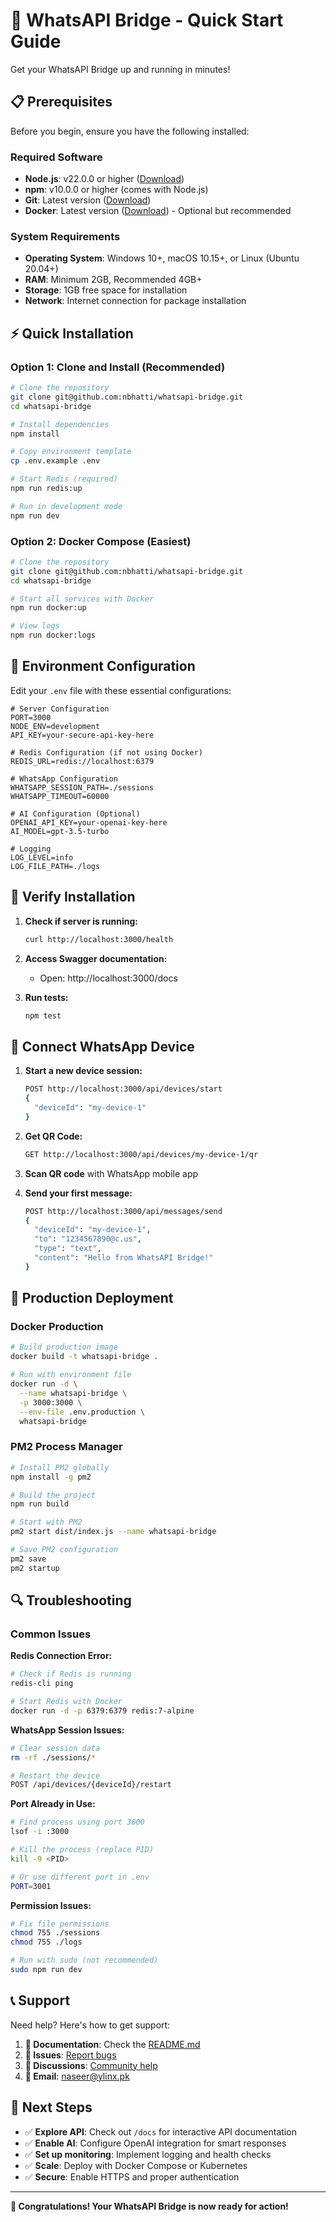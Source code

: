 # 🚀 WhatsAPI Bridge - Quick Start Guide

Get your WhatsAPI Bridge up and running in minutes!

## 📋 Prerequisites

Before you begin, ensure you have the following installed:

### Required Software
- **Node.js**: v22.0.0 or higher ([Download](https://nodejs.org/))
- **npm**: v10.0.0 or higher (comes with Node.js)
- **Git**: Latest version ([Download](https://git-scm.com/))
- **Docker**: Latest version ([Download](https://docker.com/)) - Optional but recommended

### System Requirements
- **Operating System**: Windows 10+, macOS 10.15+, or Linux (Ubuntu 20.04+)
- **RAM**: Minimum 2GB, Recommended 4GB+
- **Storage**: 1GB free space for installation
- **Network**: Internet connection for package installation

## ⚡ Quick Installation

### Option 1: Clone and Install (Recommended)
```bash
# Clone the repository
git clone git@github.com:nbhatti/whatsapi-bridge.git
cd whatsapi-bridge

# Install dependencies
npm install

# Copy environment template
cp .env.example .env

# Start Redis (required)
npm run redis:up

# Run in development mode
npm run dev
```

### Option 2: Docker Compose (Easiest)
```bash
# Clone the repository
git clone git@github.com:nbhatti/whatsapi-bridge.git
cd whatsapi-bridge

# Start all services with Docker
npm run docker:up

# View logs
npm run docker:logs
```

## 🔧 Environment Configuration

Edit your `.env` file with these essential configurations:

```env
# Server Configuration
PORT=3000
NODE_ENV=development
API_KEY=your-secure-api-key-here

# Redis Configuration (if not using Docker)
REDIS_URL=redis://localhost:6379

# WhatsApp Configuration
WHATSAPP_SESSION_PATH=./sessions
WHATSAPP_TIMEOUT=60000

# AI Configuration (Optional)
OPENAI_API_KEY=your-openai-key-here
AI_MODEL=gpt-3.5-turbo

# Logging
LOG_LEVEL=info
LOG_FILE_PATH=./logs
```

## 🧪 Verify Installation

1. **Check if server is running:**
   ```bash
   curl http://localhost:3000/health
   ```

2. **Access Swagger documentation:**
   - Open: http://localhost:3000/docs

3. **Run tests:**
   ```bash
   npm test
   ```

## 📱 Connect WhatsApp Device

1. **Start a new device session:**
   ```bash
   POST http://localhost:3000/api/devices/start
   {
     "deviceId": "my-device-1"
   }
   ```

2. **Get QR Code:**
   ```bash
   GET http://localhost:3000/api/devices/my-device-1/qr
   ```

3. **Scan QR code** with WhatsApp mobile app

4. **Send your first message:**
   ```bash
   POST http://localhost:3000/api/messages/send
   {
     "deviceId": "my-device-1",
     "to": "1234567890@c.us",
     "type": "text",
     "content": "Hello from WhatsAPI Bridge!"
   }
   ```

## 🐳 Production Deployment

### Docker Production
```bash
# Build production image
docker build -t whatsapi-bridge .

# Run with environment file
docker run -d \
  --name whatsapi-bridge \
  -p 3000:3000 \
  --env-file .env.production \
  whatsapi-bridge
```

### PM2 Process Manager
```bash
# Install PM2 globally
npm install -g pm2

# Build the project
npm run build

# Start with PM2
pm2 start dist/index.js --name whatsapi-bridge

# Save PM2 configuration
pm2 save
pm2 startup
```

## 🔍 Troubleshooting

### Common Issues

**Redis Connection Error:**
```bash
# Check if Redis is running
redis-cli ping

# Start Redis with Docker
docker run -d -p 6379:6379 redis:7-alpine
```

**WhatsApp Session Issues:**
```bash
# Clear session data
rm -rf ./sessions/*

# Restart the device
POST /api/devices/{deviceId}/restart
```

**Port Already in Use:**
```bash
# Find process using port 3000
lsof -i :3000

# Kill the process (replace PID)
kill -9 <PID>

# Or use different port in .env
PORT=3001
```

**Permission Issues:**
```bash
# Fix file permissions
chmod 755 ./sessions
chmod 755 ./logs

# Run with sudo (not recommended)
sudo npm run dev
```

## 📞 Support

Need help? Here's how to get support:

1. **📖 Documentation**: Check the [README.md](README.md)
2. **🐛 Issues**: [Report bugs](https://github.com/nbhatti/whatsapi-bridge/issues)
3. **💬 Discussions**: [Community help](https://github.com/nbhatti/whatsapi-bridge/discussions)
4. **📧 Email**: [naseer@ylinx.pk](mailto:naseer@ylinx.pk)

## 🎯 Next Steps

- ✅ **Explore API**: Check out `/docs` for interactive API documentation
- ✅ **Enable AI**: Configure OpenAI integration for smart responses
- ✅ **Set up monitoring**: Implement logging and health checks
- ✅ **Scale**: Deploy with Docker Compose or Kubernetes
- ✅ **Secure**: Enable HTTPS and proper authentication

---

**🎉 Congratulations! Your WhatsAPI Bridge is now ready for action!**
